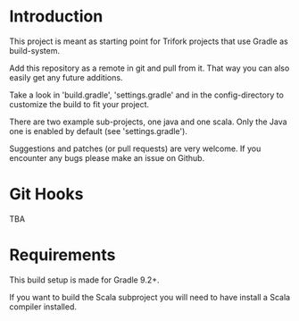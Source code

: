 Introduction
============

This project is meant as starting point for Trifork projects that use Gradle 
as build-system.

Add this repository as a remote in git and pull from it. That way you can also
easily get any future additions.

Take a look in 'build.gradle', 'settings.gradle' and in the config-directory
to customize the build to fit your project.

There are two example sub-projects, one java and one scala. Only the Java one
is enabled by default (see 'settings.gradle').

Suggestions and patches (or pull requests) are very welcome. If you encounter
any bugs please make an issue on Github.

Git Hooks
=========

TBA

Requirements
============

This build setup is made for Gradle 9.2+.

If you want to build the Scala subproject you will need to have install a
Scala compiler installed.

